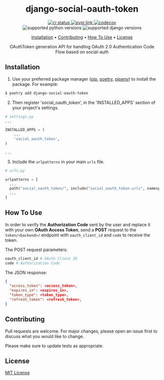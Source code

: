 <h1 align="center">
  django-social-oauth-token
</h1>

<p align="center">
  <a href="https://github.com/khasbilegt/django-social-oauth-token/">
    <img src="https://img.shields.io/github/actions/workflow/status/khasbilegt/django-social-oauth-token/ci.yml?label=CI&logo=github&style=for-the-badge" alt="ci status">
  </a>
  <a href="https://pypi.org/project/django-social-oauth-token/">
    <img src="https://img.shields.io/pypi/v/django-social-oauth-token?style=for-the-badge" alt="pypi link">
  </a>
  <a href="https://codecov.io/github/khasbilegt/django-social-oauth-token">
    <img src="https://img.shields.io/codecov/c/github/khasbilegt/django-social-oauth-token?logo=codecov&style=for-the-badge" alt="codecov">
  </a>
  <br>
  <a>
    <img src="https://img.shields.io/pypi/pyversions/django-social-oauth-token?logo=python&style=for-the-badge" alt="supported python versions">
  </a>
  <a>
    <img src="https://img.shields.io/pypi/djversions/django-social-oauth-token?logo=django&style=for-the-badge" alt="supported django versions">
  </a>
</p>

<p align="center">
  <a href="#installation">Installation</a> •
  <a href="#contributing">Contributing</a> •
  <a href="#how-to-use">How To Use</a> •
  <a href="#license">License</a>
</p>

<p align="center">OAuthToken generation API for handling OAuth 2.0 Authentication Code Flow based on social-auth</p>

## Installation

1. Use your preferred package manager ([pip](https://pip.pypa.io/en/stable/), [poetry](https://pypi.org/project/poetry/), [pipenv](https://pypi.org/project/pipenv/)) to install the package. For example:

```bash
$ poetry add django-social-oauth-token
```

2. Then register 'social_oauth_token', in the 'INSTALLED_APPS' section of your project's settings.

```python
# settings.py
...

INSTALLED_APPS = (
    ...
    'social_oauth_token',
)

...
```

3. Include the `urlpatterns` in your main `urls` file.

```python
# urls.py

urlpatterns = [
  ...
  path("social_oauth_token/", include("social_oauth_token.urls", namespace="social_oauth_token")),
  ...
]

```

## How To Use

In order to verify the **Authorization Code** sent by the user and replace it with your own **OAuth Access Token**, send a **POST** request to the `token/<backend>/` endpoint with `oauth_client_id` and `code` to receive the token.

The POST request parameters:

```Python
oauth_client_id # OAuth Client ID
code # Authorization Code
```

The JSON response:

```json
{
  "access_token": <access_token>,
  "expires_in": <expires_in>,
  "token_type": <token_type>,
  "refresh_token": <refresh_token>,
}
```

## Contributing

Pull requests are welcome. For major changes, please open an issue first to discuss what you would like to change.

Please make sure to update tests as appropriate.

## License

[MIT License](https://choosealicense.com/licenses/mit/)
